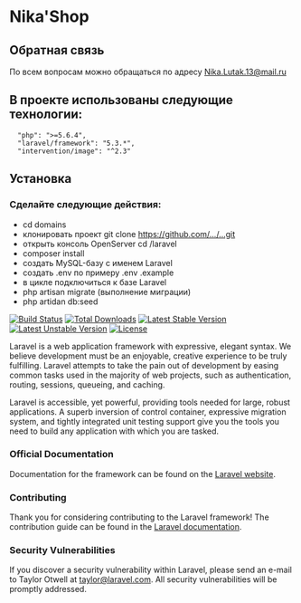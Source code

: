 # Nika'Shop

## Обратная связь
   По всем вопросам можно обращаться по адресу Nika.Lutak.13@mail.ru
   
## В проекте использованы следующие технологии:
      "php": ">=5.6.4",
      "laravel/framework": "5.3.*",
      "intervention/image": "^2.3"

## Установка
### Сделайте следующие действия: 
   - cd domains
   - клонировать проект git clone https://github.com/.../...git
   - открыть консоль OpenServer cd /laravel
   - composer install
   - создать MySQL-базу с именем Laravel
   - создать .env по примеру .env .example
   - в цикле подключиться к базе Laravel
   - php artisan migrate (выполнение миграции)
   - php artidan db:seed
   
[![Build Status](https://travis-ci.org/laravel/framework.svg)](https://travis-ci.org/laravel/framework)
[![Total Downloads](https://poser.pugx.org/laravel/framework/d/total.svg)](https://packagist.org/packages/laravel/framework)
[![Latest Stable Version](https://poser.pugx.org/laravel/framework/v/stable.svg)](https://packagist.org/packages/laravel/framework)
[![Latest Unstable Version](https://poser.pugx.org/laravel/framework/v/unstable.svg)](https://packagist.org/packages/laravel/framework)
[![License](https://poser.pugx.org/laravel/framework/license.svg)](https://packagist.org/packages/laravel/framework)

Laravel is a web application framework with expressive, elegant syntax. We believe development must be an enjoyable, creative experience to be truly fulfilling. Laravel attempts to take the pain out of development by easing common tasks used in the majority of web projects, such as authentication, routing, sessions, queueing, and caching.

Laravel is accessible, yet powerful, providing tools needed for large, robust applications. A superb inversion of control container, expressive migration system, and tightly integrated unit testing support give you the tools you need to build any application with which you are tasked.

### Official Documentation

Documentation for the framework can be found on the [Laravel website](http://laravel.com/docs).

### Contributing

Thank you for considering contributing to the Laravel framework! The contribution guide can be found in the [Laravel documentation](http://laravel.com/docs/contributions).

### Security Vulnerabilities

If you discover a security vulnerability within Laravel, please send an e-mail to Taylor Otwell at taylor@laravel.com. All security vulnerabilities will be promptly addressed.

